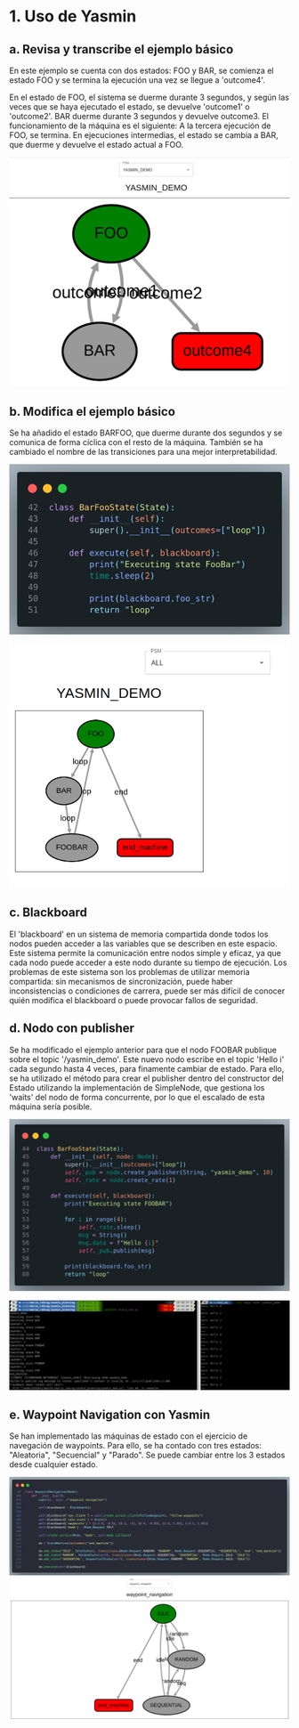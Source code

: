 # 1. Uso de Yasmin

## a. Revisa y transcribe el ejemplo básico

En este ejemplo se cuenta con dos estados: FOO y BAR, se comienza el estado FOO y se termina la ejecución una vez se llegue a 'outcome4'.

En el estado de FOO, el sistema se duerme durante 3 segundos, y según las veces que se haya ejecutado el estado, se devuelve 'outcome1' o 'outcome2'. BAR duerme durante 3 segundos y devuelve outcome3. El funcionamiento de la máquina es el siguiente: A la tercera ejecución de FOO, se termina. En ejecuciones intermedias, el estado se cambia a BAR, que duerme y devuelve el estado actual a FOO.

![yasmin_demo1](./imgs/yasmin1.png)

## b. Modifica el ejemplo básico

Se ha añadido el estado BARFOO, que duerme durante dos segundos y se comunica de forma cíclica con el resto de la máquina. También se ha cambiado el nombre de las transiciones para una mejor interpretabilidad.

![yasmin_mod](./imgs/barfoostate.png)

![yasmin_mod](./imgs/yasmin_mod.png)

## c. Blackboard

El 'blackboard' en un sistema de memoria compartida donde todos los nodos pueden acceder a las variables que se describen en este espacio. Este sistema permite la comunicación entre nodos simple y eficaz, ya que cada nodo puede acceder a este nodo durante su tiempo de ejecución. Los problemas de este sistema son los problemas de utilizar memoria compartida: sin mecanismos de sincronización, puede haber inconsistencias o condiciones de carrera, puede ser más difícil de conocer quién modifica el blackboard o puede provocar fallos de seguridad.

## d. Nodo con publisher

Se ha modificado el ejemplo anterior para que el nodo FOOBAR publique sobre el topic '/yasmin_demo'. Este nuevo nodo escribe en el topic 'Hello i' cada segundo hasta 4 veces, para finamente cambiar de estado.
Para ello, se ha utilizado el método para crear el publisher dentro del constructor del Estado utilizando la implementación de SimpleNode, que gestiona los 'waits' del nodo de forma concurrente, por lo que el escalado de esta máquina sería posible.

![yasmin_pub codigo](./imgs/yasmin_pub.png)

![yasmin_pub topic](./imgs/topic_echo.png)

## e. Waypoint Navigation con Yasmin

Se han implementado las máquinas de estado con el ejercicio de navegación de waypoints. Para ello, se ha contado con tres estados: "Aleatoria", "Secuencial" y "Parado". Se puede cambiar entre los 3 estados desde cualquier estado.

![yasmin waypoint_navigation](./imgs/yasmin_waypoint.png)
![yasmin viewer waypoint_navigation](./imgs/yv_wp.png)
